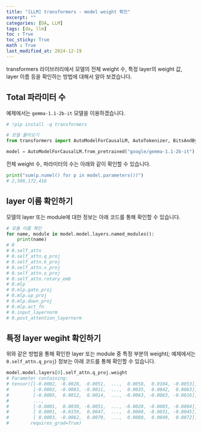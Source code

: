 ```yaml
---
title: "[LLM] transformers - model weight 확인"
excerpt: ""
categories: [DA, LLM]
tags: [da, llm]
toc : True
toc_sticky: True
math : True
last_modified_at: 2024-12-19
---
```


transformers 라이브러리에서 모델의 전체 weight 수, 특정 layer의 weight 값, layer 이름 등을 확인하는 방법에 대해서 알아 보겠습니다.

## Total 파라미터 수
예제에서는 `gemma-1.1-2b-it` 모델을 이용하겠습니다.
```python
# !pip install -q transformers

# 모델 불러오기
from transformers import AutoModelForCausalLM, AutoTokenizer, BitsAndBytesConfig

model = AutoModelForCausalLM.from_pretrained("google/gemma-1.1-2b-it")
```

전체 weight 수, 파라미터의 수는 아래와 같이 확인할 수 있습니다.
```python
print("sum(p.numel() for p in model.parameters())")
# 2,506,172,416
```


## layer 이름 확인하기
모델의 layer 또는 module에 대한 정보는 아래 코드를 통해 확인할 수 있습니다.
```python
# 모듈 이름 확인
for name, module in model.model.layers.named_modules():
    print(name)
# 0
# 0.self_attn
# 0.self_attn.q_proj
# 0.self_attn.k_proj
# 0.self_attn.v_proj
# 0.self_attn.o_proj
# 0.self_attn.rotary_emb
# 0.mlp
# 0.mlp.gate_proj
# 0.mlp.up_proj
# 0.mlp.down_proj
# 0.mlp.act_fn
# 0.input_layernorm
# 0.post_attention_layernorm
```

## 특정 layer wegiht 확인하기
위와 같은 방법을 통해 확인한 layer 또는 module 중 특정 부분의 weight(; 예제에서는 `0.self_attn.q_proj`) 정보는 아래 코드를 통해 확인할 수 있습니다.

```python
model.model.layers[0].self_attn.q_proj.weight
# Parameter containing:
# tensor([[-0.0002, -0.0028, -0.0051,  ...,  0.0058,  0.0104, -0.0053],
#         [-0.0002, -0.0083, -0.0011,  ...,  0.0035,  0.0042,  0.0063],
#         [-0.0005,  0.0012,  0.0014,  ..., -0.0063, -0.0063, -0.0016],
#         ...,
#         [-0.0001,  0.0030, -0.0051,  ..., -0.0028, -0.0003, -0.0084],
#         [ 0.0001, -0.0159,  0.0047,  ...,  0.0008, -0.0031, -0.0045],
#         [ 0.0003, -0.0062,  0.0070,  ...,  0.0088,  0.0049,  0.0072]],
#        requires_grad=True)
```